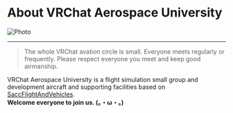 # About VRChat Aerospace University
![Photo](/vau/01.webp)

---
> The whole VRChat avation circle is small. Everyone meets regularly or frequently. Please respect everyone you meet and keep good airmanship.

VRChat Aerospace University is a flight simulation small group and development aircraft and supporting facilities based on [SaccFlightAndVehicles](https://github.com/Sacchan-VRC/SaccFlightAndVehicles).  
**Welcome everyone to join us. (。・ω・。)**